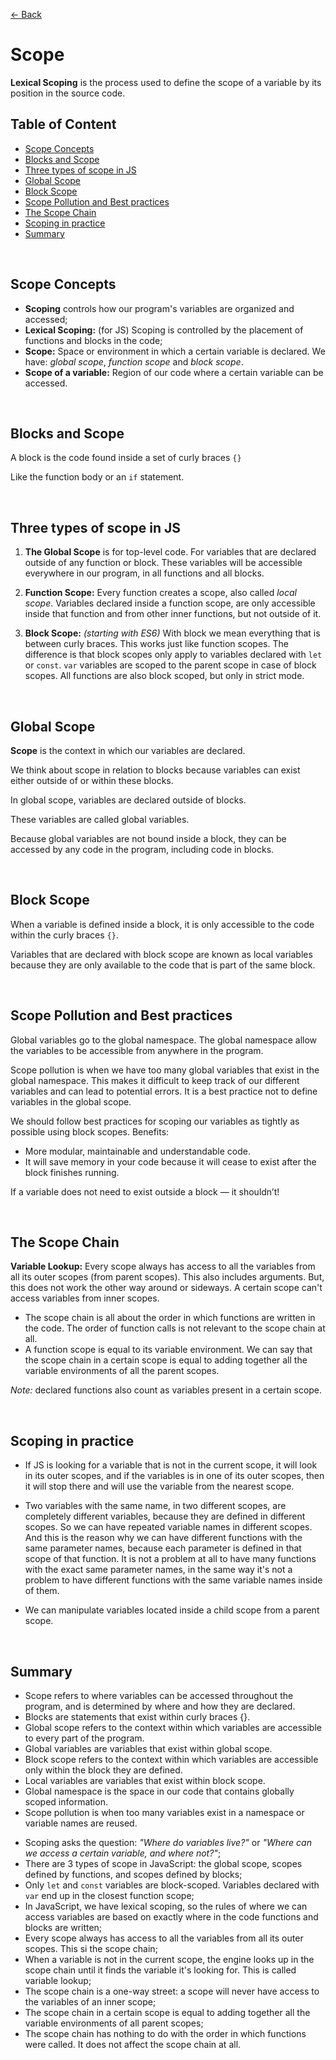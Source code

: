 [&larr; Back](./README.md)

# Scope

**Lexical Scoping** is the process used to define the scope of a variable by its position in the source code.

## Table of Content

- [Scope Concepts](#scope-concepts)
- [Blocks and Scope](#blocks-and-scope)
- [Three types of scope in JS](#three-types-of-scope-in-js)
- [Global Scope](#global-scope)
- [Block Scope](#block-scope)
- [Scope Pollution and Best practices](#scope-pollution-and-best-practices)
- [The Scope Chain](#the-scope-chain)
- [Scoping in practice](#scoping-in-practice)
- [Summary](#summary)

<br>

## Scope Concepts

- **Scoping** controls how our program's variables are organized and accessed;
- **Lexical Scoping:** (for JS) Scoping is controlled by the placement of functions and blocks in the code;
- **Scope:** Space or environment in which a certain variable is declared. We have: _global scope_, _function scope_ and _block scope_.
- **Scope of a variable:** Region of our code where a certain variable can be accessed.

<br>

## Blocks and Scope

A block is the code found inside a set of curly braces `{}`

Like the function body or an `if` statement.

<br>

## Three types of scope in JS

1. **The Global Scope** is for top-level code. For variables that are declared outside of any function or block. These variables will be accessible everywhere in our program, in all functions and all blocks.

2. **Function Scope:** Every function creates a scope, also called _local scope_. Variables declared inside a function scope, are only accessible inside that function and from other inner functions, but not outside of it.

3. **Block Scope:** _(starting with ES6)_ With block we mean everything that is between curly braces. This works just like function scopes. The difference is that block scopes only apply to variables declared with `let` or `const`. `var` variables are scoped to the parent scope in case of block scopes. All functions are also block scoped, but only in strict mode.

<br>

## Global Scope

**Scope** is the context in which our variables are declared.

We think about scope in relation to blocks because variables can exist either outside of or within these blocks.

In global scope, variables are declared outside of blocks.

These variables are called global variables.

Because global variables are not bound inside a block, they can be accessed by any code in the program, including code in blocks.

<br>

## Block Scope

When a variable is defined inside a block, it is only accessible to the code within the curly braces `{}`.

Variables that are declared with block scope are known as local variables because they are only available to the code that is part of the same block.

<br>

## Scope Pollution and Best practices

Global variables go to the global namespace. The global namespace allow the variables to be accessible from anywhere in the program.

Scope pollution is when we have too many global variables that exist in the global namespace. This makes it difficult to keep track of our different variables and can lead to potential errors. It is a best practice not to define variables in the global scope.

We should follow best practices for scoping our variables as tightly as possible using block scopes. Benefits:

- More modular, maintainable and understandable code.
- It will save memory in your code because it will cease to exist after the block finishes running.

If a variable does not need to exist outside a block — it shouldn’t!

<br>

## The Scope Chain

**Variable Lookup:** Every scope always has access to all the variables from all its outer scopes (from parent scopes). This also includes arguments. But, this does not work the other way around or sideways. A certain scope can't access variables from inner scopes.

- The scope chain is all about the order in which functions are written in the code. The order of function calls is not relevant to the scope chain at all.
- A function scope is equal to its variable environment. We can say that the scope chain in a certain scope is equal to adding together all the variable environments of all the parent scopes.

_Note:_ declared functions also count as variables present in a certain scope.

<br>

## Scoping in practice

- If JS is looking for a variable that is not in the current scope, it will look in its outer scopes, and if the variables is in one of its outer scopes, then it will stop there and will use the variable from the nearest scope.

- Two variables with the same name, in two different scopes, are completely different variables, because they are defined in different scopes. So we can have repeated variable names in different scopes. And this is the reason why we can have different functions with the same parameter names, because each parameter is defined in that scope of that function. It is not a problem at all to have many functions with the exact same parameter names, in the same way it's not a problem to have different functions with the same variable names inside of them.

- We can manipulate variables located inside a child scope from a parent scope.

<br>

## Summary

- Scope refers to where variables can be accessed throughout the program, and is determined by where and how they are declared.
- Blocks are statements that exist within curly braces {}.
- Global scope refers to the context within which variables are accessible to every part of the program.
- Global variables are variables that exist within global scope.
- Block scope refers to the context within which variables are accessible only within the block they are defined.
- Local variables are variables that exist within block scope.
- Global namespace is the space in our code that contains globally scoped information.
- Scope pollution is when too many variables exist in a namespace or variable names are reused.

<div></div>

- Scoping asks the question: _"Where do variables live?"_ or _"Where can we access a certain variable, and where not?"_;
- There are 3 types of scope in JavaScript: the global scope, scopes defined by functions, and scopes defined by blocks;
- Only `let` and `const` variables are block-scoped. Variables declared with `var` end up in the closest function scope;
- In JavaScript, we have lexical scoping, so the rules of where we can access variables are based on exactly where in the code functions and blocks are written;
- Every scope always has access to all the variables from all its outer scopes. This si the scope chain;
- When a variable is not in the current scope, the engine looks up in the scope chain until it finds the variable it's looking for. This is called variable lookup;
- The scope chain is a one-way street: a scope will never have access to the variables of an inner scope;
- The scope chain in a certain scope is equal to adding together all the variable environments of all parent scopes;
- The scope chain has nothing to do with the order in which functions were called. It does not affect the scope chain at all.

<br>
